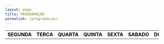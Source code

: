 ```yaml
---
layout: page
title: PROGRAMAÇÃO
permalink: /programacao/
---
```

<table class="days" style="width:100%">
  <tr>
    <td class="segunda" onclick="selectDay('segunda')">SEGUNDA</td>
    <td class="terca" onclick="selectDay('terca')">TERCA</td>
    <td class="quarta" onclick="selectDay('quarta')">QUARTA</td>
    <td class="quinta" onclick="selectDay('quinta')">QUINTA</td>
    <td class="sexta" onclick="selectDay('sexta')">SEXTA</td>
    <td class="sabado" onclick="selectDay('sabado')">SABADO</td>
    <td class="domingo" onclick="selectDay('domingo')">DOMINGO</td>
  </tr>
</table>
<!-- nao mexer -->
<div class="prog">
  <div class="segunda">
  <img src="/imagens/music-nonstop.png" alt="MUSIC NONSTOP">
  <img src="/imagens/musica-sem-parar1.png" alt="MÚSICA SEM PARAR">
  <img src="/imagens/atarte.png" alt="A TARDE">
  <img src="/imagens/anoite.png" alt="A NOITE">
  <img src="/imagens/musicnonstop1.png" alt="MUSIC NONSTOP">
  </div>
  <div class="terca">
  <img src="/imagens/music-nonstop.png" alt="MUSIC NONSTOP">
  <img src="/imagens/musica-sem-parar1.png" alt="MÚSICA SEM PARAR">
  <img src="/imagens/atarte.png" alt="A TARDE">
  <img src="/imagens/anoite.png" alt="A NOITE">
  <img src="/imagens/musicnonstop1.png" alt="MUSIC NONSTOP">  
  </div>
  <div class="quarta">
  <img src="/imagens/music-nonstop.png" alt="MUSIC NONSTOP">
  <img src="/imagens/musica-sem-parar1.png" alt="MÚSICA SEM PARAR">
  <img src="/imagens/atarte.png" alt="A TARDE">
  <img src="/imagens/anoite.png" alt="A NOITE">
  <img src="/imagens/musicnonstop1.png" alt="MUSIC NONSTOP">
  </div>
  <div class="quinta">
  <img src="/imagens/music-nonstop.png" alt="MUSIC NONSTOP">
  <img src="/imagens/musica-sem-parar1.png" alt="MÚSICA SEM PARAR">
  <img src="/imagens/atarte.png" alt="A TARDE">
  <img src="/imagens/anoite.png" alt="A NOITE">
  <img src="/imagens/musicnonstop1.png" alt="MUSIC NONSTOP">
  </div>
  <div class="sexta">
  <img src="/imagens/music-nonstop.png" alt="MUSIC NONSTOP">
  <img src="/imagens/musica-sem-parar1.png" alt="MÚSICA SEM PARAR">
  <img src="/imagens/atarte.png" alt="A TARDE">
  <img src="/imagens/anoite.png" alt="A NOITE">
  <img src="/imagens/musicnonstop1.png" alt="MUSIC NONSTOP">
  </div>
  <div class="sabado">
  <img src="/imagens/musicnonstop2.png" alt="MUSIC NONSTOP">
  <img src="/imagens/agenda-da-semana.png" alt="AGENDA DA SEMANA">
  <img src="/imagens/musica-sem-parar.png" alt="MÚSICA SEM PARAR">
  <img src="/imagens/music.png" alt="DANCE MÚSIC">
  <img src="/imagens/musicnonstop.png" alt="MUSIC NONSTOP">
  </div>
  <div class="domingo">
  <img src="/imagens/music-nonstop.png" alt="MUSIC NONSTOP">
  <img src="/imagens/agenda-da-semana.png" alt="AGENDA DA SEMANA">
  <img src="/imagens/musica-sem-parar.png" alt="MÚSICA SEM PARAR">
  <img src="/imagens/music.png" alt="DANCE MÚSIC">
  <img src="/imagens/musicnonstop.png" alt="MUSIC NONSTOP">
  </div>
</div>
<!-- nao mexer -->
<script>
  var allDays = document.querySelectorAll('.days tr td');
  var allProg = document.querySelectorAll('.prog div');
  function selectDay(day){
    var selectedDay = document.querySelector('.days tr td.'+day);
    var selectedProg = document.querySelector('.prog div.'+day);
    for (var i = 0; i < allDays.length; i++) {
      allDays[i].classList.remove('selected');
      allProg[i].classList.remove('selected');
    }
    selectedDay.classList.add('selected');
    selectedProg.classList.add('selected');
  }
  var today = new Date().getDay();
  var dayOfTheWeek = today === 0 ? 6 : today-1;
  allProg[dayOfTheWeek].classList.add('selected');
  allDays[dayOfTheWeek].classList.add('selected');
</script>
<style>
  .days tr td{
    border: 0;
    text-align: center;
    font-weight: bold;
    cursor: pointer;
    color: black;
    background-color: none;
  }
  .days tr td.selected{
    color: white;
    background-color: #0092ca;
  }
  .prog div{
    display: none;
  }
  .prog div.selected{
    display: block;
  }
</style>
<!-- nao mexer -->
